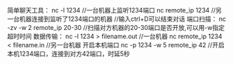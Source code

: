 简单聊天工具：
	nc -l 1234		//一台机器上监听1234端口
	nc remote_ip 1234	//另一台机器连接到监听了1234端口的机器
	//输入ctrl+D可以结束对话
端口扫描：
	nc -zv -w 2 remote_ip 20-30	//扫描对方机器的20-30端口是否开放,可以用-w指定超时时间
数据传输：
	nc -l 1234 > filename.out	//一台机器
	nc remote_ip 1234 < filename.in	//另一台机器
开启本机端口
	nc -p 1234 -w 5 remote_ip 42	//开启本机1234端口，连接到对方42端口，时延5秒
